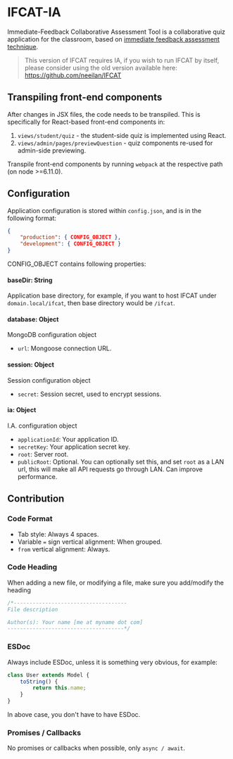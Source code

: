 # IFCAT-IA
Immediate-Feedback Collaborative Assessment Tool is a collaborative quiz application for the classroom, based on [immediate feedback assessment technique](https://link.springer.com/article/10.1007/BF03395423).

> This version of IFCAT requires IA, if you wish to run IFCAT by itself, please consider using the old version available here: https://github.com/neeilan/IFCAT

## Transpiling front-end components
After changes in JSX files, the code needs to be transpiled. This is specifically for React-based front-end components in:
1. ```views/student/quiz``` - the student-side quiz is implemented using React.
2. ```views/admin/pages/previewQuestion``` - quiz components re-used for admin-side previewing.


Transpile front-end components by running ```webpack``` at the respective path (on node >=6.11.0).

## Configuration

Application configuration is stored within `config.json`, and is in the following format:

```json
{
    "production": { CONFIG_OBJECT },
    "development": { CONFIG_OBJECT }
}
```

CONFIG_OBJECT contains following properties:


#### baseDir: String

Application base directory, for example, if you want to host IFCAT under `domain.local/ifcat`, then base directory would be `/ifcat`.

#### database: Object

MongoDB configuration object

* `url`: Mongoose connection URL.

#### session: Object

Session configuration object

* `secret`: Session secret, used to encrypt sessions.

#### ia: Object

I.A. configuration object

* `applicationId`: Your application ID.
* `secretKey`: Your application secret key.
* `root`: Server root.
* `publicRoot`: Optional. You can optionally set this, and set `root` as a LAN url, this will make all API requests go through LAN. Can improve performance.

## Contribution

### Code Format

* Tab style: Always 4 spaces.
* Variable `=` sign vertical alignment: When grouped.
* `from` vertical alignment: Always.

### Code Heading

When adding a new file, or modifying a file, make sure you add/modify the heading

```javascript
/*------------------------------------
File description

Author(s): Your name [me at myname dot com]
-------------------------------------*/
```

### ESDoc

Always include ESDoc, unless it is something very obvious, for example:

```javascript
class User extends Model {
    toString() {
        return this.name;
    }
}
```

In above case, you don't have to have ESDoc.

### Promises / Callbacks

No promises or callbacks when possible, only `async / await`.

